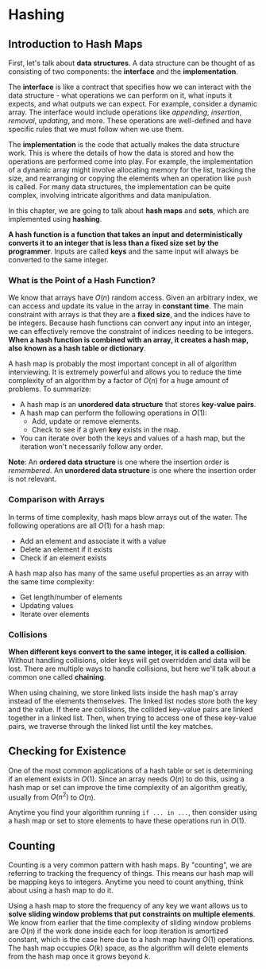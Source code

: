 # Hashing

## Introduction to Hash Maps
First, let's talk about __data structures__. A data structure can be thought of as consisting of two components: the __interface__ and the __implementation__. 

The __interface__ is like a contract that specifies how we can interact with the data structure - what operations we can perform on it, what inputs it expects, and what outputs we can expect. For example, consider a dynamic array. The interface would include operations like _appending_, _insertion_, _removal_, _updating_, and more. These operations are well-defined and have specific rules that we must follow when we use them.

The __implementation__ is the code that actually makes the data structure work. This is where the details of how the data is stored and how the operations are performed come into play. For example, the implementation of a dynamic array might involve allocating memory for the list, tracking the size, and rearranging or copying the elements when an operation like `push` is called. For many data structures, the implementation can be quite complex, involving intricate algorithms and data manipulation.

In this chapter, we are going to talk about __hash maps__ and __sets__, which are implemented using __hashing__.

__A hash function is a function that takes an input and deterministically converts it to an integer that is less than a fixed size set by the programmer__. Inputs are called __keys__ and the same input will always be converted to the same integer.

### What is the Point of a Hash Function?
We know that arrays have $O(n)$ random access. Given an arbitrary index, we can access and update its value in the array in __constant time__. The main constraint with arrays is that they are a __fixed size__, and the indices have to be integers. Because hash functions can convert any input into an integer, we can effectively remove the constraint of indices needing to be integers. __When a hash function is combined with an array, it creates a hash map, also known as a hash table or dictionary__.

A hash map is probably the most important concept in all of algorithm interviewing. It is extremely powerful and allows you to reduce the time complexity of an algorithm by a factor of $O(n)$ for a huge amount of problems. To summarize:

- A hash map is an __unordered data structure__ that stores __key-value pairs__.
- A hash map can perform the following operations in $O(1)$:
  - Add, update or remove elements.
  - Check to see if a given __key__ exists in the map.
- You can iterate over both the keys and values of a hash map, but the iteration won't necessarily follow any order.

__Note__: An __ordered data structure__ is one where the insertion order is _remembered_. An __unordered data structure__ is one where the insertion order is not relevant.

### Comparison with Arrays
In terms of time complexity, hash maps blow arrays out of the water. The following operations are all $O(1)$ for a hash map:

- Add an element and associate it with a value
- Delete an element if it exists
- Check if an element exists

A hash map also has many of the same useful properties as an array with the same time complexity:

- Get length/number of elements
- Updating values
- Iterate over elements

### Collisions
__When different keys convert to the same integer, it is called a collision__. Without handling collisions, older keys will get overridden and data will be lost. There are multiple ways to handle collisions, but here we'll talk about a common one called __chaining__.

When using chaining, we store linked lists inside the hash map's array instead of the elements themselves. The linked list nodes store both the key and the value. If there are collisions, the collided key-value pairs are linked together in a linked list. Then, when trying to access one of these key-value pairs, we traverse through the linked list until the key matches.

## Checking for Existence
One of the most common applications of a hash table or set is determining if an element exists in $O(1)$. Since an array needs $O(n)$ to do this, using a hash map or set can improve the time complexity of an algorithm greatly, usually from $O(n^2)$ to $O(n)$.

Anytime you find your algorithm running `if ... in ...`, then consider using a hash map or set to store elements to have these operations run in $O(1)$.

## Counting
Counting is a very common pattern with hash maps. By "counting", we are referring to tracking the frequency of things. This means our hash map will be mapping keys to integers. Anytime you need to count anything, think about using a hash map to do it.

Using a hash map to store the frequency of any key we want allows us to __solve sliding window problems that put constraints on multiple elements__. We know from earlier that the time complexity of sliding window problems are $O(n)$ if the work done inside each for loop iteration is amortized constant, which is the case here due to a hash map having $O(1)$ operations. The hash map occupies $O(k)$ space, as the algorithm will delete elements from the hash map once it grows beyond $k$.

